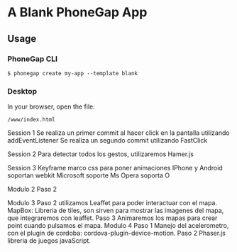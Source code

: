 # A Blank PhoneGap App

## Usage

### PhoneGap CLI

    $ phonegap create my-app --template blank

### Desktop

In your browser, open the file:

    /www/index.html
Session 1
   Se realiza un primer commit al hacer click en la pantalla utilizando addEventListener
   Se realiza un segundo commit utilizando FastClick

Session 2
  Para detectar todos los gestos, utilizaremos Hamer.js

Session 3
    Keyframe marco css para poner animaciones
    IPhone y Android soportan webkit
    Microsoft soporte Ms
    Opera soporta O

Modulo 2
    Paso 2

Modulo 3
    Paso 2 utilizamos Leaffet para poder interactuar con el mapa.
        MapBox: Libreria de tiles, son sirven para mostrar las imagenes del mapa, que integraremos con leaffet.
    Paso 3 Animaremos los mapas para crear point cuando pulsamos el mapa.
Modulo 4
    Paso 1 Manejo del acelerometro, con el plugin de cordoba: cordova-plugin-device-motion.
    Paso 2 Phaser.js libreria de juegos javaScript.
